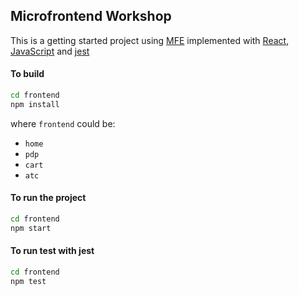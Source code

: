## Microfrontend Workshop

This is a getting started project using [MFE](https://en.wikipedia.org/wiki/Microfrontend) implemented with [React](https://react.dev/), [JavaScript](https://developer.mozilla.org/en-US/docs/Web/JavaScript) and [jest](https://jestjs.io/)

#### To build

```bash
cd frontend
npm install
```

where `frontend` could be:
- `home`
- `pdp`
- `cart`
- `atc`

#### To run the project

```bash
cd frontend
npm start
```

#### To run test with jest

```bash
cd frontend
npm test
```